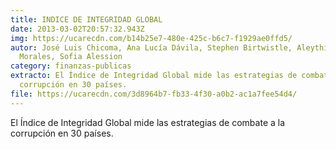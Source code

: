 ```yaml
---
title: INDICE DE INTEGRIDAD GLOBAL
date: 2013-03-02T20:57:32.943Z
img: https://ucarecdn.com/b14b25e7-480e-425c-b6c7-f1929ae0ffd5/
autor: José Luis Chicoma, Ana Lucía Dávila, Stephen Birtwistle, Aleythia
  Morales, Sofia Alession
category: finanzas-publicas
extracto: El Índice de Integridad Global mide las estrategias de combate a la
  corrupción en 30 países.
file: https://ucarecdn.com/3d8964b7-fb33-4f30-a0b2-ac1a7fee54d4/
---
```

<!--StartFragment-->

El Índice de Integridad Global mide las estrategias de combate a la corrupción en 30 países.

<!--EndFragment-->